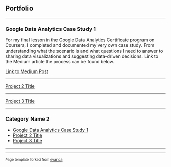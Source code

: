 ## Portfolio

---

### Google Data Analytics Case Study 1

For my final lesson in the Google Data Analytics Certificate program on Coursera, I completed and documented my very own case study. From understanding what the scenario is and what questions I need to answer to sharing data visualizations and suggesting data-driven decisions. Link to the Medium article the process can be found below.

[Link to Medium Post](https://medium.com/@shinvictor728/my-take-on-googles-data-analytics-case-study-1-ffcc35d2b046?source=friends_link&sk=7e12ab47446cf37a9ce0c7bbd00501b3)

---
[Project 2 Title](/pdf/sample_presentation.pdf)


---
[Project 3 Title](http://example.com/)


---

### Category Name 2

- [Google Data Analytics Case Study 1](https://medium.com/@shinvictor728/my-take-on-googles-data-analytics-case-study-1-ffcc35d2b046?source=friends_link&sk=7e12ab47446cf37a9ce0c7bbd00501b3)
- [Project 2 Title](http://example.com/)
- [Project 3 Title](http://example.com/)


---




---
<p style="font-size:11px">Page template forked from <a href="https://github.com/evanca/quick-portfolio">evanca</a></p>
<!-- Remove above link if you don't want to attibute -->
